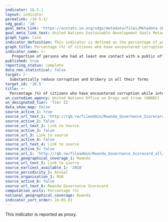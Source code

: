 ```yaml
---
indicator: 16.5.1
layout: indicator
permalink: /16-5-1/
sdg_goal: '16'
goal_meta_link: 'https://unstats.un.org/sdgs/metadata/files/Metadata-16-05-01.pdf'
goal_meta_link_text: United Nations Sustainable Development Goals Metadata (pdf 894kB)
graph_type: line
indicator_definition: This indicator is defined as the percentage of persons who paid at least one bribe (gave a public official money, a gift or counter favour) to a public official, or were asked for a bribe by these public officials, in the last 12 months, as a percentage of persons who had at least one contact with a public official in the same period.  
graph_title: Percentage (%) of citizens who have encountered corruption while interacting with service providers
indicator_name: >-
   Proportion of persons who had at least one contact with a public official and who paid a bribe to a public official, or were asked for a bribe by those public officials, during the previous 12 months 
published: true
reporting_status: complete
data_non_statistical: false
target: >-
  Substantially reduce corruption and bribery in all their forms 
target_id: '16.5'
title: >-
  Percentage (%) of citizens who have encountered corruption while interacting with service providers
un_custodian_agency: United Nations Office on Drugs and Crime (UNODC) 
un_designated_tier: 'Tier II'
data_show_map: false
source_active_1: true
source_url_text_1: 'http://rgb.rw/fileadmin/Rwanda_Governance_Scorecard_all/RGS_5TH_EDITION_24_OCT2018.pdf'
source_active_2: false
source_url_text_2: Link to Source
source_active_3: false
source_url_3: Link to source
source_active_4: false
source_url_text_4: Link to source
source_active_5: false
source_url_1: 'http://rgb.rw/fileadmin/Rwanda_Governance_Scorecard_all/RGS_5TH_EDITION_24_OCT2018.pdf'
source_geographical_coverage_1: Rwanda
source_url_text_5: Link to source
source_earliest_available_1: '2018'
source_periodicity_1: Annual
source_organisation_1: RGB
source_active_6: false
source_url_text_6: Rwanda Governance Scorecard
computation_units: Percentage (%)
national_geographical_coverage: Rwanda
indicator_sort_order: 16-05-01
---
```

This indicator is reported as proxy.
